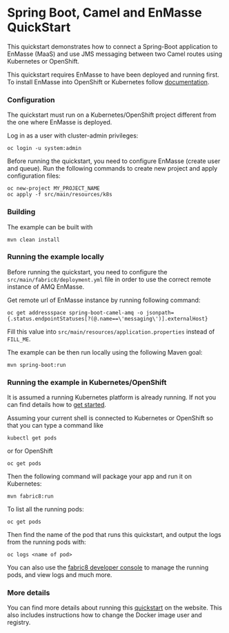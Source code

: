 # Spring Boot, Camel and EnMasse QuickStart

This quickstart demonstrates how to connect a Spring-Boot application to EnMasse (MaaS) and use JMS messaging between two Camel routes using Kubernetes or OpenShift.

This quickstart requires EnMasse to have been deployed and running first. To install EnMasse into OpenShift or Kubernetes follow [documentation](https://enmasse.io/documentation/master/openshift/#installing-messaging).

### Configuration

The quickstart must run on a Kubernetes/OpenShift project different from the one where EnMasse is deployed.

Log in as a user with cluster-admin privileges:

 ```
 oc login -u system:admin
 ```

Before running the quickstart, you need to configure EnMasse (create user and queue). Run the following commands to create new project and apply configuration files:

 ```
 oc new-project MY_PROJECT_NAME
 oc apply -f src/main/resources/k8s
 ```

### Building

The example can be built with

 ```
 mvn clean install
 ```

### Running the example locally

Before running the quickstart, you need to configure the `src/main/fabric8/deployment.yml` file in order to
use the correct remote instance of AMQ EnMasse.


Get remote url of EnMasse instance by running following command:

 ```
 oc get addressspace spring-boot-camel-amq -o jsonpath={.status.endpointStatuses[?(@.name==\'messaging\')].externalHost}
 ```

Fill this value into `src/main/resources/application.properties` instead of `FILL_ME`.

The example can be then run locally using the following Maven goal:

 ```
 mvn spring-boot:run
 ```

### Running the example in Kubernetes/OpenShift

It is assumed a running Kubernetes platform is already running. If not you can find details how to [get started](http://fabric8.io/guide/getStarted/index.html).

Assuming your current shell is connected to Kubernetes or OpenShift so that you can type a command like

```
kubectl get pods
```

or for OpenShift

```
oc get pods
```

Then the following command will package your app and run it on Kubernetes:

```
mvn fabric8:run
```

To list all the running pods:

    oc get pods

Then find the name of the pod that runs this quickstart, and output the logs from the running pods with:

    oc logs <name of pod>

You can also use the [fabric8 developer console](http://fabric8.io/guide/console.html) to manage the running pods, and view logs and much more.

### More details

You can find more details about running this [quickstart](http://fabric8.io/guide/quickstarts/running.html) on the website. This also includes instructions how to change the Docker image user and registry.

